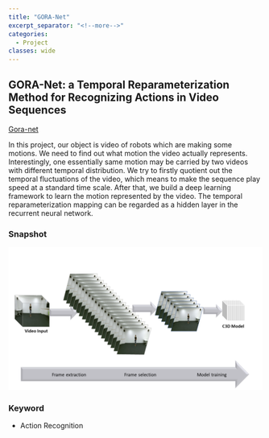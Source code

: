 ```yaml
---
title: "GORA-Net"
excerpt_separator: "<!--more-->"
categories:
  - Project
classes: wide
---
```



## GORA-Net: a Temporal Reparameterization Method for Recognizing Actions in Video Sequences

[Gora-net][pdf]

In this project, our object is video of robots which are making some motions. We need to find out what motion the video actually represents. Interestingly, one essentially same motion may be carried by two videos with different temporal distribution. We try to firstly quotient out the temporal fluctuations of the video, which means to make the sequence play speed at a standard time scale. After that, we build a deep learning framework to learn the motion represented by the video. The temporal reparameterization mapping can be regarded as a hidden layer in the recurrent neural network.

### Snapshot

![alt text](/assets/images/2019-03-15-gora.png "title")

### Keyword

- Action Recognition

[pdf]:[assets/pdfs/action-recognition-project.pdf]